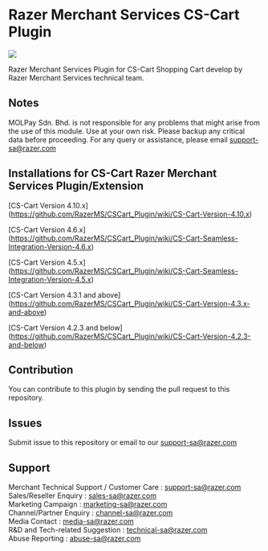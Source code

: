 Razer Merchant Services CS-Cart Plugin
==================
<img src="https://user-images.githubusercontent.com/38641542/74150135-3fcb5a00-4c44-11ea-9927-413606d3a630.jpg">

Razer Merchant Services Plugin for CS-Cart Shopping Cart develop by Razer Merchant Services technical team.


Notes
-----

MOLPay Sdn. Bhd. is not responsible for any problems that might arise from the use of this module. 
Use at your own risk. Please backup any critical data before proceeding. For any query or 
assistance, please email support-sa@razer.com


Installations for CS-Cart Razer Merchant Services Plugin/Extension
------------------------------------------------------

[CS-Cart Version 4.10.x]          (https://github.com/RazerMS/CSCart_Plugin/wiki/CS-Cart-Version-4.10.x)

[CS-Cart Version 4.6.x]           (https://github.com/RazerMS/CSCart_Plugin/wiki/CS-Cart-Seamless-Integration-Version-4.6.x)

[CS-Cart Version 4.5.x]           (https://github.com/RazerMS/CSCart_Plugin/wiki/CS-Cart-Seamless-Integration-Version-4.5.x)

[CS-Cart Version 4.3.1 and above] (https://github.com/RazerMS/CSCart_Plugin/wiki/CS-Cart-Version-4.3.x-and-above)

[CS-Cart Version 4.2.3 and below] (https://github.com/RazerMS/CSCart_Plugin/wiki/CS-Cart-Version-4.2.3-and-below)


Contribution
------------

You can contribute to this plugin by sending the pull request to this repository.


Issues
------------

Submit issue to this repository or email to our support-sa@razer.com


Support
-------

Merchant Technical Support / Customer Care : support-sa@razer.com <br>
Sales/Reseller Enquiry : sales-sa@razer.com <br>
Marketing Campaign : marketing-sa@razer.com <br>
Channel/Partner Enquiry : channel-sa@razer.com <br>
Media Contact : media-sa@razer.com <br>
R&D and Tech-related Suggestion : technical-sa@razer.com <br>
Abuse Reporting : abuse-sa@razer.com
